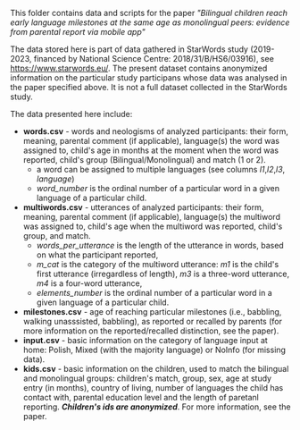 This folder contains data and scripts for the paper *"Bilingual children reach early language milestones at the same age as monolingual peers: evidence from parental report via mobile app"*

The data stored here is part of data gathered in StarWords study (2019-2023, financed by National Science Centre: 2018/31/B/HS6/03916), see https://www.starwords.eu/. 
The present dataset contains anonymized information on the particular study participans whose data was analysed in the paper specified above. It is not a full dataset collected in the StarWords study.

The data presented here include:
- **words.csv** - words and neologisms of analyzed participants: their form, meaning, parental comment (if applicable), language(s) the word was assigned to, child's age in months at the moment when the word was reported, child's group (Bilingual/Monolingual) and match (1 or 2).
  - a word can be assigned to multiple languages (see columns *l1*,*l2*,*l3*, *language*)
  - *word_number* is the ordinal number of a particular word in a given language of a particular child.
- **multiwords.csv** - utterances of analyzed participants: their form, meaning, parental comment (if applicable), language(s) the multiword was assigned to, child's age when the multiword was reported, child's group, and match.
  - *words_per_utterance* is the length of the utterance in words, based on what the participant reported,
  - *m_cat* is the category of the multiword utterance: *m1* is the child's first utterance (irregardless of length), *m3* is a three-word utterance, *m4* is a four-word utterance,
  - *elements_number* is the ordinal number of a particular word in a given language of a particular child.
- **milestones.csv** - age of reaching particular milestones (i.e., babbling, walking unasssisted, babbling), as reported or recalled by parents (for more information on the reported/recalled distinction, see the paper).
- **input.csv** - basic information on the category of language input at home: Polish, Mixed (with the majority language) or NoInfo (for missing data).
- **kids.csv** - basic information on the children, used to match the bilingual and monolingual groups: children's match, group, sex, age at study entry (in months), country of living, number of languages the child has contact with, parental education level and the length of paretanl reporting. ***Children's ids are anonymized***. For more information, see the paper.
